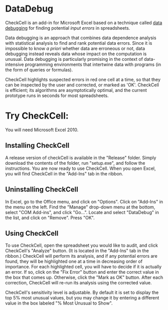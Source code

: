 DataDebug
=========

CheckCell is an add-in for Microsoft Excel based on a technique called [data debugging](https://web.cs.umass.edu/publication/details.php?id=2283 "data debugging") for finding potential _input errors_ in spreadsheets.

Data debugging is an approach that combines data dependence analysis with statistical analysis to find and rank potential data errors. Since it is impossible to know _a priori_ whether data are erroneous or not, data debugging instead reveals data whose impact on the computation is unusual. Data debugging is particularly promising in the context of data-intensive programming environments that intertwine data with programs (in the form of queries or formulas).

CheckCell highlights suspected errors in red one cell at a time, so that they can be inspected by the user and corrected, or marked as 'OK'. CheckCell is efficient; its algorithms are asymptotically optimal, and the current prototype runs in seconds for most spreadsheets.


Try CheckCell:
==============

You will need Microsoft Excel 2010.

Installing CheckCell
--------------------
A release version of checkCell is available in the "Release" folder. Simply download the contents of the folder, run "setup.exe", and follow the instructions.
You are now ready to use CheckCell. When you open Excel, you will find CheckCell in the "Add-Ins" tab in the ribbon.

Uninstalling CheckCell
----------------------
In Excel, go to the Office menu, and click on "Options". Click on "Add-Ins" in the menu on the left. Find the "Manage" drop-down menu at the bottom, select "COM Add-ins", and click "Go...". Locate and select "DataDebug" in the list, and click on "Remove". Press "OK".

Using CheckCell
---------------
To use CheckCell, open the spreadsheet you would like to audit, and click CheckCell's "Analyze" button. (It is located in the "Add-Ins" tab in the ribbon.) CheckCell will perform its analysis, and if any potential errors are found, they will be highlighted one at a time in decreasing order of importance. For each highlighted cell, you will have to decide if it is actually an error. If so, click on the "Fix Error" button and enter the correct value in the box that comes up. Otherwise, click the "Mark as OK" button. After each correction, CheckCell will re-run its analysis using the corrected value.

CheckCell's sensitivity level is adjustable. By default it is set to display the top 5% most unusual values, but you may change it by entering a different value in the box labeled "% Most Unusual to Show".